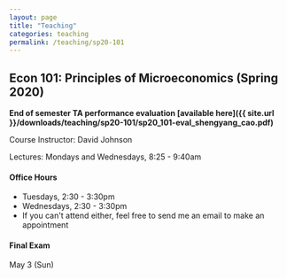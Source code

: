 ```yaml
---
layout: page
title: "Teaching"
categories: teaching
permalink: /teaching/sp20-101
---
```


## Econ 101: Principles of Microeconomics (Spring 2020)

**End of semester TA performance evaluation [available here]({{ site.url }}/downloads/teaching/sp20-101/sp20_101-eval_shengyang_cao.pdf)**

Course Instructor: David Johnson

Lectures: Mondays and Wednesdays, 8:25 - 9:40am

#### Office Hours

* Tuesdays, 2:30 - 3:30pm
* Wednesdays, 2:30 - 3:30pm
* If you can't attend either, feel free to send me an email to make an appointment

#### Final Exam
May 3 (Sun)